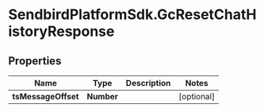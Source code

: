 # SendbirdPlatformSdk.GcResetChatHistoryResponse

## Properties

Name | Type | Description | Notes
------------ | ------------- | ------------- | -------------
**tsMessageOffset** | **Number** |  | [optional] 


